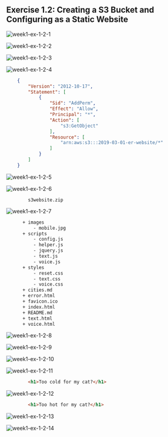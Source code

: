 ## Exercise 1.2: Creating a S3 Bucket and Configuring as a Static Website

![week1-ex-1-2-1](week1-ex-1-2-1.png)

![week1-ex-1-2-2](week1-ex-1-2-2.png)

![week1-ex-1-2-3](week1-ex-1-2-3.png)

![week1-ex-1-2-4](week1-ex-1-2-4.png)

```json
    {
        "Version": "2012-10-17",
        "Statement": [
            {
                "Sid": "AddPerm",
                "Effect": "Allow",
                "Principal": "*",
                "Action": [
                    "s3:GetObject"
                ],
                "Resource": [
                    "arn:aws:s3:::2019-03-01-er-website/*"
                ]
            }
        ]
    }
```

![week1-ex-1-2-5](week1-ex-1-2-5.png)

![week1-ex-1-2-6](week1-ex-1-2-6.png)

```
		s3website.zip
```

![week1-ex-1-2-7](week1-ex-1-2-7.png)

```sh
      + images
          - mobile.jpg
      + scripts
          - config.js
          - helper.js
          - jquery.js
          - text.js
          - voice.js
      + styles
          - reset.css
          - text.css
          - voice.css
      + cities.md
      + error.html
      + favicon.ico
      + index.html
      + README.md
      + text.html
      + voice.html
```

![week1-ex-1-2-8](week1-ex-1-2-8.png)

![week1-ex-1-2-9](week1-ex-1-2-9.png)

![week1-ex-1-2-10](week1-ex-1-2-10.png)

![week1-ex-1-2-11](week1-ex-1-2-11.png)

```html
		<h1>Too cold for my cat?</h1>
```

![week1-ex-1-2-12](week1-ex-1-2-12.png)

```html
		<h1>Too hot for my cat?</h1>
```

![week1-ex-1-2-13](week1-ex-1-2-13.png)

![week1-ex-1-2-14](week1-ex-1-2-14.png)